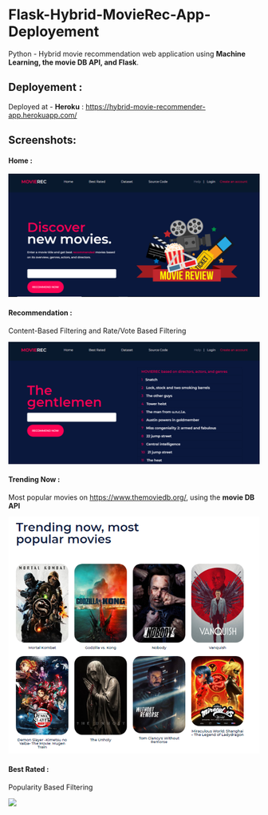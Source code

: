 # Flask-Hybrid-MovieRec-App-Deployement
Python - Hybrid movie recommendation web application using **Machine Learning, the movie DB API, and Flask**.

## Deployement :

Deployed at - **Heroku** : https://hybrid-movie-recommender-app.herokuapp.com/

## Screenshots:

#### Home :

<img src="https://github.com/GitTeaching/Flask-Hybrid-MovieRec-App-Deployement/blob/master/movie_rec/static/img/Screenshots/Home.png" width=700/>

#### Recommendation :

Content-Based Filtering  and  Rate/Vote Based Filtering

<img src="https://github.com/GitTeaching/Flask-Hybrid-MovieRec-App-Deployement/blob/master/movie_rec/static/img/Screenshots/Recommended.png" width=700/>

#### Trending Now :

Most popular movies on https://www.themoviedb.org/, using the **movie DB API**

<img src="https://github.com/GitTeaching/Flask-Hybrid-MovieRec-App-Deployement/blob/master/movie_rec/static/img/Screenshots/TrendingNow.png" width=700/>

#### Best Rated : 

Popularity Based Filtering

<img src="https://imgur.com/undefined" width=700/>
